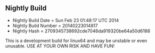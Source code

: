 
Nightly Build
------------------------------

* Nightly Build Date = Sun Feb 23 01:48:17 UTC 2014
* Nightly Build Number = 20140223014817
* Nightly Hash = 2709345738692cde7046da919320be64a50d6188

This is a development build for linux64 and may be unstable or even unusable.
USE AT YOUR OWN RISK AND HAVE FUN!

